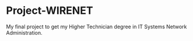 # Project-WIRENET
My final project to get my Higher Technician degree in IT Systems Network Administration.
